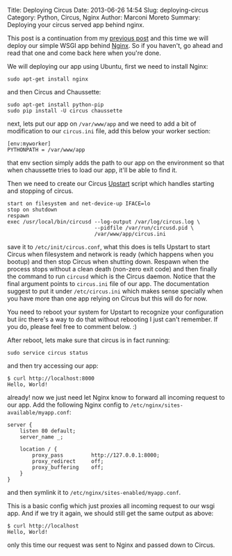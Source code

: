 Title: Deploying Circus
Date: 2013-06-26 14:54
Slug: deploying-circus
Category: Python, Circus, Nginx
Author: Marconi Moreto
Summary: Deploying your circus served app behind nginx.

This post is a continuation from my [previous post](/introduction-to-circus.html) and this time we will deploy our simple WSGI app behind [Nginx](http://nginx.org/). So if you haven't, go ahead and read that one and come back here when you're done.

We will deploying our app using Ubuntu, first we need to install Nginx:

    sudo apt-get install nginx    

and then Circus and Chaussette:

    sudo apt-get install python-pip
    sudo pip install -U circus chaussette

next, lets put our app on `/var/www/app` and we need to add a bit of modification to our `circus.ini` file, add this below your worker section:

    [env:myworker]
    PYTHONPATH = /var/www/app

that env section simply adds the path to our app on the environment so that when chaussette tries to load our app, it'll be able to find it.

Then we need to create our Circus [Upstart](http://upstart.ubuntu.com/getting-started.html) script which handles starting and stopping of circus.

    start on filesystem and net-device-up IFACE=lo
    stop on shutdown
    respawn
    exec /usr/local/bin/circusd --log-output /var/log/circus.log \
                                --pidfile /var/run/circusd.pid \
                                /var/www/app/circus.ini

save it to `/etc/init/circus.conf`, what this does is tells Upstart to start Circus when filesystem and network is ready (which happens when you bootup) and then stop Circus when shutting down. Respawn when the process stops without a clean death (non-zero exit code) and then finally the command to run `circusd` which is the Circus daemon. Notice that the final argument points to `circus.ini` file of our app. The documentation suggest to put it under `/etc/circus.ini` which makes sense specially when you have more than one app relying on Circus but this will do for now.

You need to reboot your system for Upstart to recognize your configuration but iirc there's a way to do that without rebooting I just can't remember. If you do, please feel free to comment below. :)

After reboot, lets make sure that circus is in fact running:

    sudo service circus status

and then try accessing our app:

    $ curl http://localhost:8000
    Hello, World!

already! now we just need let Nginx know to forward all incoming request to our app. Add the following Nginx config to `/etc/nginx/sites-available/myapp.conf`:

    server {
        listen 80 default;
        server_name _;

        location / {
            proxy_pass         http://127.0.0.1:8000;
            proxy_redirect     off;
            proxy_buffering    off;
        }
    }

and then symlink it to `/etc/nginx/sites-enabled/myapp.conf`.

This is a basic config which just proxies all incoming request to our wsgi app. And if we try it again, we should still get the same output as above:

    $ curl http://localhost
    Hello, World!

only this time our request was sent to Nginx and passed down to Circus.
